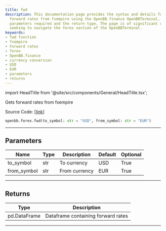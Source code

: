```yaml
---
title: fwd
description: This documentation page provides the syntax and details for extracting
  forward rates from fxempire using the OpenBB.finance OpenBBTerminal, including the
  parameters required and the return type. The page is of significant utility to users
  seeking to navigate the forex section of the OpenBBTerminal.
keywords:
- fwd function
- fxempire
- Forward rates
- forex
- OpenBB.finance
- currency conversion
- USD
- EUR
- parameters
- returns
---
```


import HeadTitle from '@site/src/components/General/HeadTitle.tsx';

<HeadTitle title="forex.fwd - Reference | OpenBB SDK Docs" />

Gets forward rates from fxempire

Source Code: [[link](https://github.com/OpenBB-finance/OpenBB/tree/main/openbb_terminal/forex/fxempire_model.py#L14)]

```python
openbb.forex.fwd(to_symbol: str = "USD", from_symbol: str = "EUR")
```

---

## Parameters

| Name | Type | Description | Default | Optional |
| ---- | ---- | ----------- | ------- | -------- |
| to_symbol | str | To currency | USD | True |
| from_symbol | str | From currency | EUR | True |


---

## Returns

| Type | Description |
| ---- | ----------- |
| pd.DataFrame | Dataframe containing forward rates |
---
